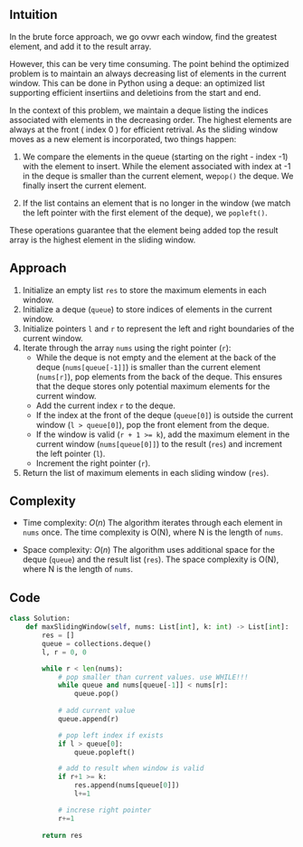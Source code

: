 ## Intuition
In the brute force approach, we go ovwr each window, find the greatest element, and add it to the result array.

However, this can be very time consuming. The point behind the optimized problem is to maintain an always decreasing list of elements in the current window. This can be done in Python using a deque: an optimized list supporting efficient insertiins and deletioins from the start and end.

In the context of this problem, we maintain a deque listing the indices associated with elements in the decreasing order. The highest elements are always at the front ( index 0 ) for efficient retrival. As the sliding window moves as a new element is incorporated, two things happen:

1. We compare the elements in the queue (starting on the right - index -1) with the element to insert. While the element associated with index at -1 in the deque is smaller than the current element, we`pop()` the deque. We finally insert the current element.

2. If the list contains an element that is no longer in the window (we match the left pointer with the first element of the deque), we `popleft()`.

These operations guarantee that the element being added top the result array is the highest element in the sliding window. 
<!-- Describe your first thoughts on how to solve this problem. -->

## Approach
1. Initialize an empty list `res` to store the maximum elements in each window.
2. Initialize a deque (`queue`) to store indices of elements in the current window.
3. Initialize pointers `l` and `r` to represent the left and right boundaries of the current window.
4. Iterate through the array `nums` using the right pointer (`r`):
   - While the deque is not empty and the element at the back of the deque (`nums[queue[-1]]`) is smaller than the current element (`nums[r]`), pop elements from the back of the deque. This ensures that the deque stores only potential maximum elements for the current window.
   - Add the current index `r` to the deque.
   - If the index at the front of the deque (`queue[0]`) is outside the current window (`l > queue[0]`), pop the front element from the deque.
   - If the window is valid (`r + 1 >= k`), add the maximum element in the current window (`nums[queue[0]]`) to the result (`res`) and increment the left pointer (`l`).
   - Increment the right pointer (`r`).
5. Return the list of maximum elements in each sliding window (`res`).


## Complexity
- Time complexity: $O(n)$
The algorithm iterates through each element in `nums` once. The time complexity is O(N), where N is the length of `nums`.

- Space complexity: $O(n)$
The algorithm uses additional space for the deque (`queue`) and the result list (`res`). The space complexity is O(N), where N is the length of `nums`.


## Code
```python
class Solution:
    def maxSlidingWindow(self, nums: List[int], k: int) -> List[int]:
        res = []
        queue = collections.deque()
        l, r = 0, 0

        while r < len(nums):
            # pop smaller than current values. use WHILE!!!
            while queue and nums[queue[-1]] < nums[r]:
                queue.pop()
            
            # add current value
            queue.append(r)

            # pop left index if exists
            if l > queue[0]:
                queue.popleft()

            # add to result when window is valid
            if r+1 >= k:
                res.append(nums[queue[0]])
                l+=1

            # increse right pointer 
            r+=1
        
        return res
            
```